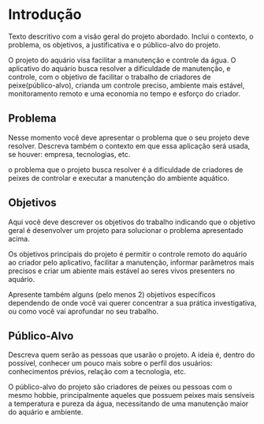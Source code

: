 # Introdução

Texto descritivo com a visão geral do projeto abordado. Inclui o contexto, o problema, os objetivos, a justificativa e o público-alvo do projeto.

O projeto do aquário visa facilitar a manutenção e controle da água. O aplicativo do aquário busca resolver a dificuldade de manutenção, e controle, com o objetivo de facilitar o trabalho de criadores de peixe(público-alvo), crianda um controle preciso, ambiente mais estável, monitoramento remoto e uma economia no tempo e esforço do criador.

## Problema

Nesse momento você deve apresentar o problema que o seu projeto deve  resolver. Descreva também o contexto em que essa aplicação será usada, se  houver: empresa, tecnologias, etc. 

o problema que o projeto busca resolver é a dificuldade de criadores de peixes de controlar e executar a manutenção do ambiente aquático.

## Objetivos

Aqui você deve descrever os objetivos do trabalho indicando que o objetivo geral é desenvolver um projeto para solucionar o problema apresentado acima. 

Os objetivos principais do projeto é permitir o controle remoto do aquário ao criador pelo aplicativo, facilitar a manutenção, informar parâmetros mais precisos e criar um abiente mais estável ao seres vivos presenters no aquário.

Apresente também alguns (pelo menos 2) objetivos específicos dependendo de onde você vai querer concentrar a sua prática investigativa, ou como você vai aprofundar no seu trabalho.
 
## Público-Alvo

Descreva quem serão as pessoas que usarão o projeto. A ideia é, dentro do possível, conhecer um pouco mais sobre o perfil dos usuários: conhecimentos prévios, relação com a tecnologia, etc.

O público-alvo do projeto são criadores de peixes ou pessoas com o mesmo hobbie, principalmente aqueles que possuem peixes mais sensíveis a temperatura e pureza da água, necessitando de uma manutenção maior do aquário e ambiente.
